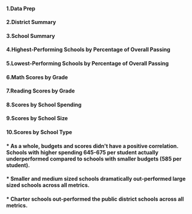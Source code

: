 #### 1.Data Prep
#### 2.District Summary
#### 3.School Summary
#### 4.Highest-Performing Schools by Percentage of Overall Passing
#### 5.Lowest-Performing Schools by Percentage of Overall Passing
#### 6.Math Scores by Grade
#### 7.Reading Scores by Grade
#### 8.Scores by School Spending
#### 9.Scores by School Size
#### 10.Scores by School Type

#### * As a whole, budgets and scores didn't have a positive correlation. Schools with higher spending 645-675 per student actually underperformed compared to schools          with smaller budgets (585 per student).
#### * Smaller and medium sized schools dramatically out-performed large sized schools across all metrics.
#### * Charter schools out-performed the public district schools across all metrics.
